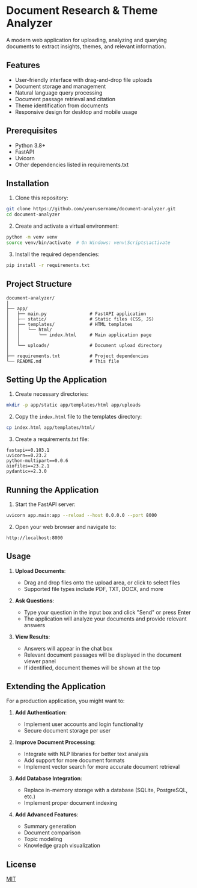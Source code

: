 # Document Research & Theme Analyzer

A modern web application for uploading, analyzing and querying documents to extract insights, themes, and relevant information.

## Features

- User-friendly interface with drag-and-drop file uploads
- Document storage and management
- Natural language query processing
- Document passage retrieval and citation
- Theme identification from documents
- Responsive design for desktop and mobile usage

## Prerequisites

- Python 3.8+
- FastAPI
- Uvicorn
- Other dependencies listed in requirements.txt

## Installation

1. Clone this repository:
```bash
git clone https://github.com/yourusername/document-analyzer.git
cd document-analyzer
```

2. Create and activate a virtual environment:
```bash
python -m venv venv
source venv/bin/activate  # On Windows: venv\Scripts\activate
```

3. Install the required dependencies:
```bash
pip install -r requirements.txt
```

## Project Structure

```
document-analyzer/
│
├── app/
│   ├── main.py                # FastAPI application
│   ├── static/                # Static files (CSS, JS)
│   ├── templates/             # HTML templates
│   │   └── html/
│   │       └── index.html     # Main application page
│   │
│   └── uploads/               # Document upload directory
│   
├── requirements.txt           # Project dependencies
└── README.md                  # This file
```

## Setting Up the Application

1. Create necessary directories:
```bash
mkdir -p app/static app/templates/html app/uploads
```

2. Copy the `index.html` file to the templates directory:
```bash
cp index.html app/templates/html/
```

3. Create a requirements.txt file:
```
fastapi==0.103.1
uvicorn==0.23.2
python-multipart==0.0.6
aiofiles==23.2.1
pydantic==2.3.0
```

## Running the Application

1. Start the FastAPI server:
```bash
uvicorn app.main:app --reload --host 0.0.0.0 --port 8000
```

2. Open your web browser and navigate to:
```
http://localhost:8000
```

## Usage

1. **Upload Documents**:
   - Drag and drop files onto the upload area, or click to select files
   - Supported file types include PDF, TXT, DOCX, and more

2. **Ask Questions**:
   - Type your question in the input box and click "Send" or press Enter
   - The application will analyze your documents and provide relevant answers

3. **View Results**:
   - Answers will appear in the chat box
   - Relevant document passages will be displayed in the document viewer panel
   - If identified, document themes will be shown at the top

## Extending the Application

For a production application, you might want to:

1. **Add Authentication**:
   - Implement user accounts and login functionality
   - Secure document storage per user

2. **Improve Document Processing**:
   - Integrate with NLP libraries for better text analysis
   - Add support for more document formats
   - Implement vector search for more accurate document retrieval

3. **Add Database Integration**:
   - Replace in-memory storage with a database (SQLite, PostgreSQL, etc.)
   - Implement proper document indexing

4. **Add Advanced Features**:
   - Summary generation
   - Document comparison
   - Topic modeling
   - Knowledge graph visualization

## License

[MIT](LICENSE)
